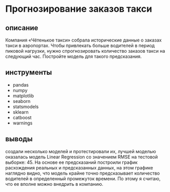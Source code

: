 # Прогнозирование заказов такси
## описание
Компания «Чётенькое такси» собрала исторические данные о заказах такси в аэропортах. Чтобы привлекать больше водителей в период пиковой нагрузки, нужно спрогнозировать количество заказов такси на следующий час. Постройте модель для такого предсказания.
## инструменты 
- pandas
- numpy
- matplotlib
- seaborn
- statsmodels
- sklearn
- catboost
- warnings
## выводы 
создали несколько моделей и протестировали их, лучшей моделью оказалась модель Linear Regression со значением RMSE на тестовой выборке: 45. На основе ее предсказаний построили график расхождения реальных и предсказанных данных, на этом графике наглядно видно, что модель крайне точно предсказывает количество водителей в определенный промежуток времени. По этому я считаю, что ее вполне можно внедрить в компанию.
